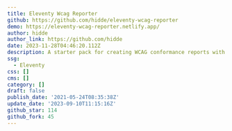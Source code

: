 ```yaml
---
title: Eleventy Wcag Reporter
github: https://github.com/hidde/eleventy-wcag-reporter
demo: https://eleventy-wcag-reporter.netlify.app/
author: hidde
author_link: https://github.com/hidde
date: 2023-11-28T04:46:20.112Z
description: A starter pack for creating WCAG conformance reports with Eleventy
ssg:
  - Eleventy
css: []
cms: []
category: []
draft: false
publish_date: '2021-05-24T08:35:38Z'
update_date: '2023-09-10T11:15:16Z'
github_star: 114
github_fork: 45
---
```

